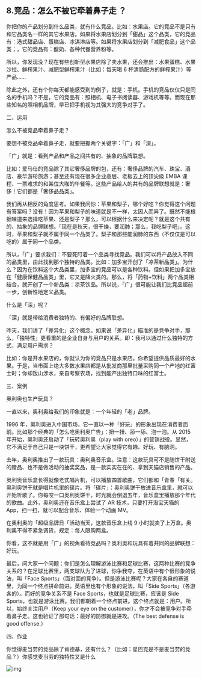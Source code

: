 ## 8.竞品：怎么不被它牵着鼻子走 ？
你把你的产品划分到什么品类，就有什么竞品。比如：水果店。它的竞品不是只有和它品类名一样的其它水果店。如果将水果店划分到「甜品」这个品类，它的竞品有：港式甜品店、蛋糕店、冰淇淋店等。如果将水果店划分到「减肥食品」这个品类；，它的竞品有：酸奶、各种代餐营养粉等。


所以，你发现没？现在有些创新型水果店除了卖水果，还会推出：水果蛋糕、水果沙拉、鲜榨果汁、减肥型鲜榨果汁（比如：每天喝 6 杯清肠配方的鲜榨果汁）等产品……


除此之外，还有个你每天都能感受到的例子，就是：手机。手机的竞品仅仅只是同名的手机吗？不是，它的竞品有：照相机、电子书阅读器、游戏机等等。而现在那些知名的照相机品牌，早已把手机视为其强大的竞争对手了。


二、运用


怎么不被竞品牵着鼻子走？


要想不被竞品牵着鼻子走，就要把握两个关键字：「广」和「深」。


「广」就是：看到产品和产品之间共有的、抽象的品牌联想。


比如：爱马仕的竞品除了其它奢侈品牌的包，还有：奢侈品牌的汽车、珠宝、酒店、豪华游轮旅游；甚至还有现在很多企业高层、老板去上的顶尖级 EMBA 课程、一票难求的和某位大咖的午餐等。这些产品给人的共有的品牌联想就是：奢侈！它们都是「奢侈品品类」。


我们再从相反的角度思考。如果我问你：苹果和梨子，哪个好吃？你觉得这个问题有答案吗？没有！因为苹果和梨子的味道就是不一样，太因人而异了。既然不能根据味道来选择吃苹果、还是梨子？那么，可以根据什么来决定呢？就是这个共有的、抽象的品牌联想。「现在是秋天，很干燥，要润肺；那么，我吃梨子吧」。这时，苹果和梨子就不属于同一个品类了。梨子和那些能润肺的东西（不仅仅是可以吃的）属于同一个品类。


所以，「广」要求我们：不要死盯着一个品类寻找竞品。我们可以将产品放入不同的品类里，由此找到那个独特的品类。比如：加多宝开创了「凉茶新品类」。为什么？因为在饮料这个大品类里，加多宝的竞品可以是各种饮料。但如果把加多宝放在「健康保健品品类」里，它又是降火类的。那么，将「药物+饮料」两个品类相结合，就开创了一个新品类：凉茶饮品。所以说，「广」很可能让我们比竞品超前一步，创新性地定义品类。


什么是「深」呢？  

「深」就是带给消费者独特的、有偏好的品牌联想。


昨天，我们讲了「差异化」这个概念。如果说「差异化」瞄准的是竞争对手，那么，「独特性」更看重的是企业自身与用户的关系。即：我可以通过什么独特的方式，满足用户需求？


比如：你是开水果店的，你就认为你的竞品只是水果店。你希望提供品质最好的水果。于是，当市面上绝大多数水果店都是从批发商那里批量采购同一个产地的红富士时；你却跋山涉水，亲自考察农场，找到能产出独特口味的红富士。


三、案例


奥利奥也生产玩具？


一直以来，奥利奥给我们的印象就是：一个年轻的「老」品牌。


1996 年，奥利奥进入中国市场，它一直以一种「好玩」的形象出现在消费者面前。比如那个经典的「怎么吃奥利奥广告」：扭一扭、舔一舔、泡一泡。从 2015 年开始，奥利奥还启动了「玩转奥利奥（play with oreo）」的营销战役。显然，它不满足于自己只是一块饼干，更希望让大家觉得它有趣、好玩、有脑洞。


去年，奥利奥推出了一款玩具：奥利奥音乐盒。注意：这款玩具可不是随饼干附送的赠品、也不是做活动的抽奖奖品，是一款实实在在的、拿到天猫店销售的产品。


奥利奥音乐盒长得就像老式唱片机，可以播放四首歌曲，它们都和「青春「有关。奥利奥饼干就是唱片机里的碟片。将「碟片」：奥利奥饼干放进音乐盒里，就可以开始听歌了。你每咬一口奥利奥饼干，时光就会倒退五年，音乐盒里播放那个年代的歌曲。此外，奥利奥还在音乐盒上尝试了 AR 技术，只要打开淘宝天猫的 App，扫一扫，就可以配合音乐、体验一个动画 MV。


在奥利奥的「超级品牌日「活动当天，这款音乐盒上线 9 小时就卖了上万盒。奥利奥不得不紧急调货，规定：每人限购两盒。


你看，这不就是用「广」的视角看待竞品吗？奥利奥和玩具有着共同的品牌联想：好玩。


最后，问大家一个问题：你们是怎么理解游泳比赛和足球比赛，这两种比赛的竞争关系的？在足球比赛里，两支球队为了进球，你争我夺，在英语中有个很形象的说法，叫「Face Sports」（面对面的竞争）。但是游泳比赛呢？大家在各自的赛道里，为同一个终点拼命前进。英语里也有个形象的说法，叫「Side Sports」（各游各的）。而好的竞争关系不是 Face Sports，也就是足球比赛，应该是 Side Sports，也就是游泳比赛。我们都朝着一个终点前进。这个终点就是：用户。所以，始终关注用户（Keep your eye on the customer），你才不会被竞争对手牵着鼻子走。这也验证了那句话：最好的防御就是进攻。（The best defense is good offense.）


四、作业


你觉得麦当劳的竞品除了肯德基，还有什么？（比如：星巴克是不是麦当劳的竞品？）你感觉麦当劳的独特性又是什么


  



![img](https://pic3.zhimg.com/v2-8d1b0ca83324b1e806ab0396f71d3325.webp)

  


